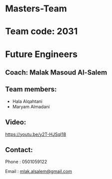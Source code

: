 # Masters-Team
# Team code: 2031

# Future Engineers
## Coach: Malak Masoud Al-Salem
## Team members: 
  - Hala Alqahtani
  - Maryam Almadani
## Video:

https://youtu.be/y2T-HJSqI18


## Contact:

  Phone : 0501059122
  
  Email : mlak.alsalem@gmail.com
